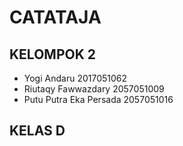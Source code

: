 # CATATAJA
## KELOMPOK 2
* Yogi Andaru 			      2017051062
* Riutaqy Fawwazdary 	    2057051009
* Putu Putra Eka Persada 	2057051016
## KELAS D
